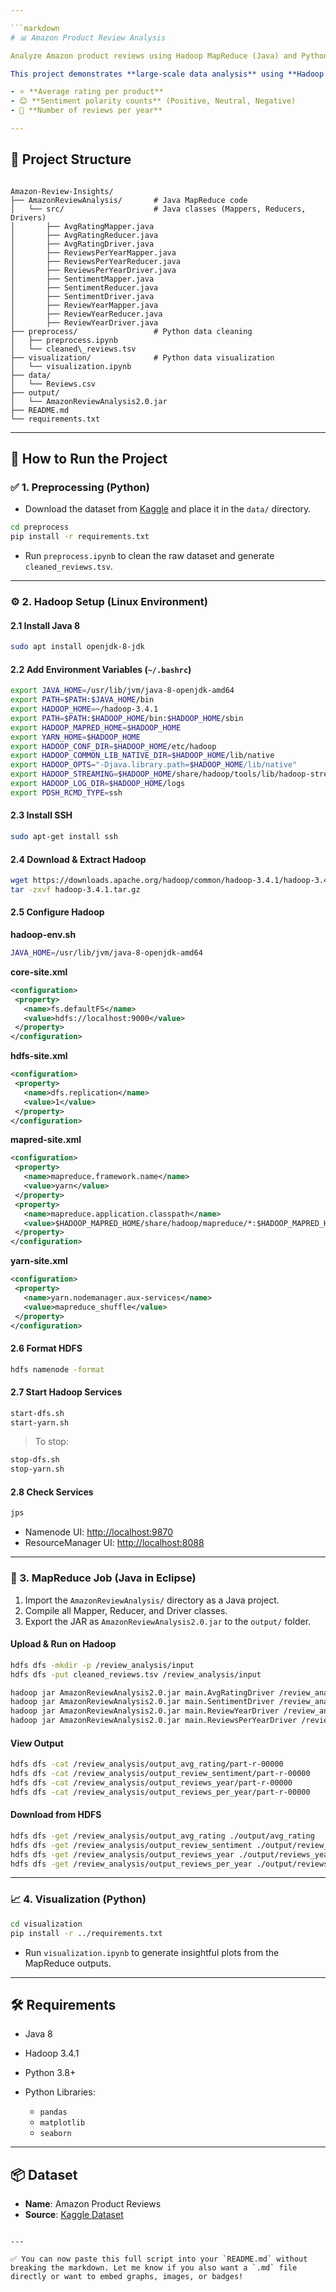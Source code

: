 ```yaml
---

```markdown
# 📊 Amazon Product Review Analysis

Analyze Amazon product reviews using Hadoop MapReduce (Java) and Python for sentiment, ratings, and trends.

This project demonstrates **large-scale data analysis** using **Hadoop MapReduce (Java)** and **Python** for data preprocessing and visualization. The dataset contains Amazon product reviews, and this system extracts key insights such as:

- ⭐ **Average rating per product**
- 😊 **Sentiment polarity counts** (Positive, Neutral, Negative)
- 📅 **Number of reviews per year**

---
```


## 📁 Project Structure

```

Amazon-Review-Insights/
├── AmazonReviewAnalysis/       # Java MapReduce code
│   └── src/                    # Java classes (Mappers, Reducers, Drivers)
│       ├── AvgRatingMapper.java
│       ├── AvgRatingReducer.java
│       ├── AvgRatingDriver.java
│       ├── ReviewsPerYearMapper.java
│       ├── ReviewsPerYearReducer.java
│       ├── ReviewsPerYearDriver.java
│       ├── SentimentMapper.java
│       ├── SentimentReducer.java
│       ├── SentimentDriver.java
│       ├── ReviewYearMapper.java
│       ├── ReviewYearReducer.java
│       ├── ReviewYearDriver.java
├── preprocess/                 # Python data cleaning
│   ├── preprocess.ipynb
│   └── cleaned\_reviews.tsv
├── visualization/              # Python data visualization
│   └── visualization.ipynb
├── data/
│   └── Reviews.csv
├── output/
│   └── AmazonReviewAnalysis2.0.jar
├── README.md
└── requirements.txt

````

---

## 🚀 How to Run the Project

### ✅ 1. Preprocessing (Python)

- Download the dataset from [Kaggle](https://www.kaggle.com/datasets/arhamrumi/amazon-product-reviews) and place it in the `data/` directory.

```bash
cd preprocess
pip install -r requirements.txt
````

* Run `preprocess.ipynb` to clean the raw dataset and generate `cleaned_reviews.tsv`.

---

### ⚙️ 2. Hadoop Setup (Linux Environment)

#### 2.1 Install Java 8

```bash
sudo apt install openjdk-8-jdk
```

#### 2.2 Add Environment Variables (`~/.bashrc`)

```bash
export JAVA_HOME=/usr/lib/jvm/java-8-openjdk-amd64
export PATH=$PATH:$JAVA_HOME/bin
export HADOOP_HOME=~/hadoop-3.4.1
export PATH=$PATH:$HADOOP_HOME/bin:$HADOOP_HOME/sbin
export HADOOP_MAPRED_HOME=$HADOOP_HOME
export YARN_HOME=$HADOOP_HOME
export HADOOP_CONF_DIR=$HADOOP_HOME/etc/hadoop
export HADOOP_COMMON_LIB_NATIVE_DIR=$HADOOP_HOME/lib/native
export HADOOP_OPTS="-Djava.library.path=$HADOOP_HOME/lib/native"
export HADOOP_STREAMING=$HADOOP_HOME/share/hadoop/tools/lib/hadoop-streaming-3.4.1.jar
export HADOOP_LOG_DIR=$HADOOP_HOME/logs
export PDSH_RCMD_TYPE=ssh
```

#### 2.3 Install SSH

```bash
sudo apt-get install ssh
```

#### 2.4 Download & Extract Hadoop

```bash
wget https://downloads.apache.org/hadoop/common/hadoop-3.4.1/hadoop-3.4.1.tar.gz
tar -zxvf hadoop-3.4.1.tar.gz
```

#### 2.5 Configure Hadoop

**hadoop-env.sh**

```bash
JAVA_HOME=/usr/lib/jvm/java-8-openjdk-amd64
```

**core-site.xml**

```xml
<configuration>
 <property>
   <name>fs.defaultFS</name>
   <value>hdfs://localhost:9000</value>
 </property>
</configuration>
```

**hdfs-site.xml**

```xml
<configuration>
 <property>
   <name>dfs.replication</name>
   <value>1</value>
 </property>
</configuration>
```

**mapred-site.xml**

```xml
<configuration>
 <property>
   <name>mapreduce.framework.name</name>
   <value>yarn</value>
 </property>
 <property>
   <name>mapreduce.application.classpath</name>
   <value>$HADOOP_MAPRED_HOME/share/hadoop/mapreduce/*:$HADOOP_MAPRED_HOME/share/hadoop/mapreduce/lib/*</value>
 </property>
</configuration>
```

**yarn-site.xml**

```xml
<configuration>
 <property>
   <name>yarn.nodemanager.aux-services</name>
   <value>mapreduce_shuffle</value>
 </property>
</configuration>
```

#### 2.6 Format HDFS

```bash
hdfs namenode -format
```

#### 2.7 Start Hadoop Services

```bash
start-dfs.sh
start-yarn.sh
```

> To stop:

```bash
stop-dfs.sh
stop-yarn.sh
```

#### 2.8 Check Services

```bash
jps
```

* Namenode UI: [http://localhost:9870](http://localhost:9870)
* ResourceManager UI: [http://localhost:8088](http://localhost:8088)

---

### 🧩 3. MapReduce Job (Java in Eclipse)

1. Import the `AmazonReviewAnalysis/` directory as a Java project.
2. Compile all Mapper, Reducer, and Driver classes.
3. Export the JAR as `AmazonReviewAnalysis2.0.jar` to the `output/` folder.

#### Upload & Run on Hadoop

```bash
hdfs dfs -mkdir -p /review_analysis/input
hdfs dfs -put cleaned_reviews.tsv /review_analysis/input

hadoop jar AmazonReviewAnalysis2.0.jar main.AvgRatingDriver /review_analysis/input /review_analysis/output_avg_rating
hadoop jar AmazonReviewAnalysis2.0.jar main.SentimentDriver /review_analysis/input /review_analysis/output_review_sentiment
hadoop jar AmazonReviewAnalysis2.0.jar main.ReviewYearDriver /review_analysis/input /review_analysis/output_reviews_year
hadoop jar AmazonReviewAnalysis2.0.jar main.ReviewsPerYearDriver /review_analysis/input /review_analysis/output_reviews_per_year
```

#### View Output

```bash
hdfs dfs -cat /review_analysis/output_avg_rating/part-r-00000
hdfs dfs -cat /review_analysis/output_review_sentiment/part-r-00000
hdfs dfs -cat /review_analysis/output_reviews_year/part-r-00000
hdfs dfs -cat /review_analysis/output_reviews_per_year/part-r-00000
```

#### Download from HDFS

```bash
hdfs dfs -get /review_analysis/output_avg_rating ./output/avg_rating
hdfs dfs -get /review_analysis/output_review_sentiment ./output/review_sentiment
hdfs dfs -get /review_analysis/output_reviews_year ./output/reviews_year
hdfs dfs -get /review_analysis/output_reviews_per_year ./output/reviews_per_year
```

---

### 📈 4. Visualization (Python)

```bash
cd visualization
pip install -r ../requirements.txt
```

* Run `visualization.ipynb` to generate insightful plots from the MapReduce outputs.

---

## 🛠️ Requirements

* Java 8
* Hadoop 3.4.1
* Python 3.8+
* Python Libraries:

  * `pandas`
  * `matplotlib`
  * `seaborn`

---

## 📦 Dataset

* **Name**: Amazon Product Reviews
* **Source**: [Kaggle Dataset](https://www.kaggle.com/datasets/arhamrumi/amazon-product-reviews)

```

---

✅ You can now paste this full script into your `README.md` without breaking the markdown. Let me know if you also want a `.md` file directly or want to embed graphs, images, or badges!
```
